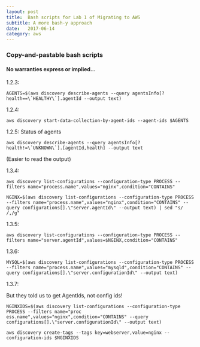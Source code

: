 ```yaml
---
layout: post
title:  Bash scripts for Lab 1 of Migrating to AWS
subtitle: A more bash-y approach
date:   2017-06-14
category: aws
---
```


### Copy-and-pastable bash scripts
#### No warranties express or implied...

1.2.3:  

``
AGENTS=$(aws discovery describe-agents --query agentsInfo[?health==\`HEALTHY\`].agentId --output text)
``

1.2.4:

``
aws discovery start-data-collection-by-agent-ids --agent-ids $AGENTS
``

1.2.5: Status of agents

``
aws discovery describe-agents --query agentsInfo[?health!=\`UNKNOWN\`].[agentId,health] --output text
``

(Easier to read the output)

1.3.4:

``
aws discovery list-configurations --configuration-type PROCESS --filters name="process.name",values="nginx",condition="CONTAINS"
``

``
NGINX=$(aws discovery list-configurations --configuration-type PROCESS --filters name="process.name",values="nginx",condition="CONTAINS" --query configurations[].\"server.agentId\" --output text) | sed "s/ /,/g"
``

1.3.5:

``
aws discovery list-configurations --configuration-type PROCESS --filters name="server.agentId",values=$NGINX,condition="CONTAINS"
``

1.3.6:

``
MYSQL=$(aws discovery list-configurations --configuration-type PROCESS --filters name="process.name",values="mysqld",condition="CONTAINS" --query configurations[].\"server.configurationId\" --output text)
``

1.3.7:

But they told us to get AgentIds, not config ids!

``
NGINXIDS=$(aws discovery list-configurations --configuration-type PROCESS --filters name="proc
ess.name",values="nginx",condition="CONTAINS" --query configurations[].\"server.configurationId\" --output text)
``

``
aws discovery create-tags --tags key=webserver,value=nginx --configuration-ids $NGINXIDS
``
